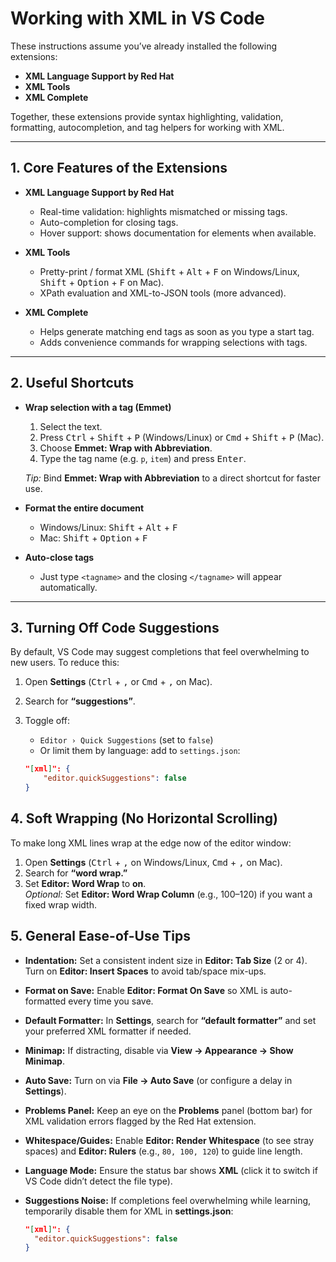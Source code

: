 # Working with XML in VS Code

These instructions assume you’ve already installed the following extensions:  

- **XML Language Support by Red Hat**  
- **XML Tools**  
- **XML Complete**  

Together, these extensions provide syntax highlighting, validation, formatting, autocompletion, and tag helpers for working with XML.

---

## 1. Core Features of the Extensions

- **XML Language Support by Red Hat**  
  - Real-time validation: highlights mismatched or missing tags.  
  - Auto-completion for closing tags.  
  - Hover support: shows documentation for elements when available.  

- **XML Tools**  
  - Pretty-print / format XML (<kbd>Shift</kbd> + <kbd>Alt</kbd> + <kbd>F</kbd> on Windows/Linux, <kbd>Shift</kbd> + <kbd>Option</kbd> + <kbd>F</kbd> on Mac).  
  - XPath evaluation and XML-to-JSON tools (more advanced).  

- **XML Complete**  
  - Helps generate matching end tags as soon as you type a start tag.  
  - Adds convenience commands for wrapping selections with tags.  

---

## 2. Useful Shortcuts

- **Wrap selection with a tag (Emmet)**  
  1. Select the text.  
  2. Press <kbd>Ctrl</kbd> + <kbd>Shift</kbd> + <kbd>P</kbd> (Windows/Linux) or <kbd>Cmd</kbd> + <kbd>Shift</kbd> + <kbd>P</kbd> (Mac).  
  3. Choose **Emmet: Wrap with Abbreviation**.  
  4. Type the tag name (e.g. `p`, `item`) and press <kbd>Enter</kbd>.  

  *Tip:* Bind **Emmet: Wrap with Abbreviation** to a direct shortcut for faster use.  

- **Format the entire document**  
  - Windows/Linux: <kbd>Shift</kbd> + <kbd>Alt</kbd> + <kbd>F</kbd>  
  - Mac: <kbd>Shift</kbd> + <kbd>Option</kbd> + <kbd>F</kbd>  

- **Auto-close tags**  
  - Just type `<tagname>` and the closing `</tagname>` will appear automatically.  

---

## 3. Turning Off Code Suggestions

By default, VS Code may suggest completions that feel overwhelming to new users. To reduce this:

1. Open **Settings** (<kbd>Ctrl</kbd> + <kbd>,</kbd> or <kbd>Cmd</kbd> + <kbd>,</kbd> on Mac).  
2. Search for **“suggestions”**.  
3. Toggle off:  
   - `Editor › Quick Suggestions` (set to `false`)  
   - Or limit them by language: add to `settings.json`:

   ```json
   "[xml]": {
       "editor.quickSuggestions": false
   }

## 4. Soft Wrapping (No Horizontal Scrolling)

To make long XML lines wrap at the edge now of the editor window:

1. Open **Settings** (<kbd>Ctrl</kbd> + <kbd>,</kbd> on Windows/Linux, <kbd>Cmd</kbd> + <kbd>,</kbd> on Mac).
2. Search for **“word wrap.”**
3. Set **Editor: Word Wrap** to **on**.  
   *Optional:* Set **Editor: Word Wrap Column** (e.g., 100–120) if you want a fixed wrap width.

## 5. General Ease-of-Use Tips

- **Indentation:** Set a consistent indent size in **Editor: Tab Size** (2 or 4). Turn on **Editor: Insert Spaces** to avoid tab/space mix-ups.  
- **Format on Save:** Enable **Editor: Format On Save** so XML is auto-formatted every time you save.  
- **Default Formatter:** In **Settings**, search for **“default formatter”** and set your preferred XML formatter if needed.  
- **Minimap:** If distracting, disable via **View → Appearance → Show Minimap**.  
- **Auto Save:** Turn on via **File → Auto Save** (or configure a delay in **Settings**).  
- **Problems Panel:** Keep an eye on the **Problems** panel (bottom bar) for XML validation errors flagged by the Red Hat extension.  
- **Whitespace/Guides:** Enable **Editor: Render Whitespace** (to see stray spaces) and **Editor: Rulers** (e.g., `80, 100, 120`) to guide line length.  
- **Language Mode:** Ensure the status bar shows **XML** (click it to switch if VS Code didn’t detect the file type).  
- **Suggestions Noise:** If completions feel overwhelming while learning, temporarily disable them for XML in **settings.json**:  

  ```json
  "[xml]": {
    "editor.quickSuggestions": false
  }